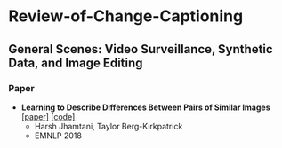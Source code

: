# Review-of-Change-Captioning


## General Scenes: Video Surveillance, Synthetic Data, and Image Editing
### Paper

- **Learning to Describe Differences Between Pairs of Similar Images** [[paper]](https://aclanthology.org/D18-1436.pdf) [[code]](https://github.com/harsh19/spot-the-diff)
  - Harsh Jhamtani, Taylor Berg-Kirkpatrick
  - EMNLP 2018

